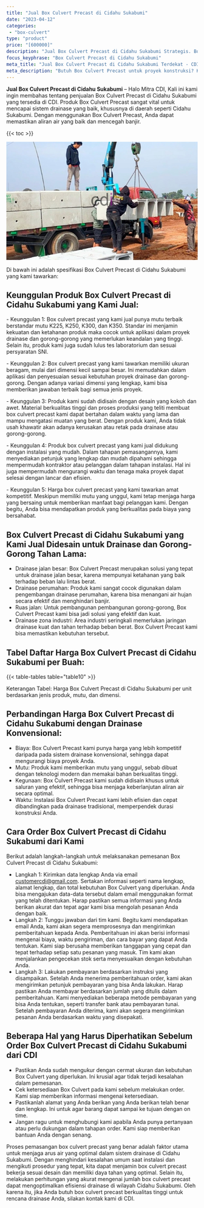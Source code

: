```yaml
---
title: "Jual Box Culvert Precast di Cidahu Sukabumi"
date: "2023-04-12"
categories:
 - "box-culvert"
type: "product"
price: "[600000]"
description: "Jual Box Culvert Precast di Cidahu Sukabumi Strategis. Box Culvert Precast ini merupakan pilihan prima dalam proyek pembangunan sebagai bahan infrastruktur yang kuat dan unggul. Konsultasikan kebutuhan Anda sekarang."
focus_keyphrase: "Box Culvert Precast di Cidahu Sukabumi"
meta_title: "Jual Box Culvert Precast di Cidahu Sukabumi Terdekat - CDI"
meta_description: "Butuh Box Culvert Precast untuk proyek konstruksi? Kami adalah solusi tepat dengan penawaran kompetitif. Segera hubungi kami."
---
```


**Jual Box Culvert Precast di Cidahu Sukabumi** – Halo Mitra CDI, Kali ini kami ingin membahas tentang penjualan Box Culvert Precast di Cidahu Sukabumi yang tersedia di CDI. Produk Box Culvert Precast sangat vital untuk mencapai sistem drainase yang baik, khususnya di daerah seperti Cidahu Sukabumi. Dengan menggunakan Box Culvert Precast, Anda dapat memastikan aliran air yang baik dan mencegah banjir.

{{< toc >}}

![Jual Box Culvert Precast di Cidahu Sukabumi](/images/box-culvert/box-culvert-12.jpg)

Di bawah ini adalah spesifikasi Box Culvert Precast di Cidahu Sukabumi yang kami tawarkan: 

## Keunggulan Produk Box Culvert Precast di Cidahu Sukabumi yang Kami Jual:

\- Keunggulan 1: Box culvert precast yang kami jual punya mutu terbaik berstandar mutu K225, K250, K300, dan K350. Standar ini menjamin kekuatan dan ketahanan produk maka cocok untuk aplikasi dalam proyek drainase dan gorong-gorong yang memerlukan keandalan yang tinggi. Selain itu, produk kami juga sudah lulus tes laboratorium dan sesuai persyaratan SNI.

\- Keunggulan 2: Box culvert precast yang kami tawarkan memiliki ukuran beragam, mulai dari dimensi kecil sampai besar. Ini memudahkan dalam aplikasi dan penyesuaian sesuai kebutuhan proyek drainase dan gorong-gorong. Dengan adanya variasi dimensi yang lengkap, kami bisa memberikan jawaban terbaik bagi semua jenis proyek.

\- Keunggulan 3: Produk kami sudah didisain dengan desain yang kokoh dan awet. Material berkualitas tinggi dan proses produksi yang teliti membuat box culvert precast kami dapat bertahan dalam waktu yang lama dan mampu mengatasi muatan yang berat. Dengan produk kami, Anda tidak usah khawatir akan adanya kerusakan atau retak pada drainase atau gorong-gorong.

\- Keunggulan 4: Produk box culvert precast yang kami jual didukung dengan instalasi yang mudah. Dalam tahapan pemasangannya, kami menyediakan petunjuk yang lengkap dan mudah dipahami sehingga mempermudah kontraktor atau pelanggan dalam tahapan instalasi. Hal ini juga mempermudah mengurangi waktu dan tenaga maka proyek dapat selesai dengan lancar dan efisien.

\- Keunggulan 5: Harga box culvert precast yang kami tawarkan amat kompetitif. Meskipun memiliki mutu yang unggul, kami tetap menjaga harga yang bersaing untuk memberikan manfaat bagi pelanggan kami. Dengan begitu, Anda bisa mendapatkan produk yang berkualitas pada biaya yang bersahabat.

## Box Culvert Precast di Cidahu Sukabumi yang Kami Jual Didesain untuk Drainase dan Gorong-Gorong Tahan Lama:

*   Drainase jalan besar: Box Culvert Precast merupakan solusi yang tepat untuk drainase jalan besar, karena mempunyai ketahanan yang baik terhadap beban lalu lintas berat.
*   Drainase perumahan: Produk kami sangat cocok digunakan dalam pengembangan drainase perumahan, karena bisa menangani air hujan secara efektif dan menghindari banjir.
*   Ruas jalan: Untuk pembangunan pembangunan gorong-gorong, Box Culvert Precast kami bisa jadi solusi yang efektif dan kuat.
*   Drainase zona industri: Area industri seringkali memerlukan jaringan drainase kuat dan tahan terhadap beban berat. Box Culvert Precast kami bisa memastikan kebutuhan tersebut.

## Tabel Daftar Harga Box Culvert Precast di Cidahu Sukabumi per Buah:

{{< table-tables table="table10" >}}

Keterangan Tabel: Harga Box Culvert Precast di Cidahu Sukabumi per unit berdasarkan jenis produk, mutu, dan dimensi.

## Perbandingan Harga Box Culvert Precast di Cidahu Sukabumi dengan Drainase Konvensional:

*   Biaya: Box Culvert Precast kami punya harga yang lebih kompetitif daripada pada sistem drainase konvensional, sehingga dapat mengurangi biaya proyek Anda.
*   Mutu: Produk kami memberikan mutu yang unggul, sebab dibuat dengan teknologi modern dan memakai bahan berkualitas tinggi.
*   Kegunaan: Box Culvert Precast kami sudah didisain khusus untuk saluran yang efektif, sehingga bisa menjaga keberlanjutan aliran air secara optimal.
*   Waktu: Instalasi Box Culvert Precast kami lebih efisien dan cepat dibandingkan pada drainase tradisional, memperpendek durasi konstruksi Anda.

## Cara Order Box Culvert Precast di Cidahu Sukabumi dari Kami

Berikut adalah langkah-langkah untuk melaksanakan pemesanan Box Culvert Precast di Cidahu Sukabumi:

*   Langkah 1: Kirimkan data lengkap Anda via email customercdi@gmail.com. Sertakan informasi seperti nama lengkap, alamat lengkap, dan total kebutuhan Box Culvert yang diperlukan.
Anda bisa mengajukan data-data tersebut dalam email menggunakan format yang telah ditentukan. Harap pastikan semua informasi yang Anda berikan akurat dan tepat agar kami bisa mengolah pesanan Anda dengan baik.
*   Langkah 2: Tunggu jawaban dari tim kami. Begitu kami mendapatkan email Anda, kami akan segera memprosesnya dan mengirimkan pemberitahuan kepada Anda. Pemberitahuan ini akan berisi informasi mengenai biaya, waktu pengiriman, dan cara bayar yang dapat Anda tentukan.
Kami siap berusaha memberikan tanggapan yang cepat dan tepat terhadap setiap satu pesanan yang masuk. Tim kami akan menjalankan pengecekan stok serta menyesuaikan dengan kebutuhan Anda.
*   Langkah 3: Lakukan pembayaran berdasarkan instruksi yang disampaikan. Setelah Anda menerima pemberitahuan order, kami akan mengirimkan petunjuk pembayaran yang bisa Anda lakukan. Harap pastikan Anda membayar berdasarkan jumlah yang ditulis dalam pemberitahuan.
Kami menyediakan beberapa metode pembayaran yang bisa Anda tentukan, seperti transfer bank atau pembayaran tunai. Setelah pembayaran Anda diterima, kami akan segera mengirimkan pesanan Anda berdasarkan waktu yang disepakati.

## Beberapa Hal yang Harus Diperhatikan Sebelum Order Box Culvert Precast di Cidahu Sukabumi dari CDI

*   Pastikan Anda sudah mengukur dengan cermat ukuran dan kebutuhan Box Culvert yang diperlukan. Ini krusial agar tidak terjadi kesalahan dalam pemesanan.
*   Cek ketersediaan Box Culvert pada kami sebelum melakukan order. Kami siap memberikan informasi mengenai ketersediaan.
*   Pastikanlah alamat yang Anda berikan yang Anda berikan telah benar dan lengkap. Ini untuk agar barang dapat sampai ke tujuan dengan on time.
*   Jangan ragu untuk menghubungi kami apabila Anda punya pertanyaan atau perlu dukungan dalam tahapan order. Kami siap memberikan bantuan Anda dengan senang.

Proses pemasangan box culvert precast yang benar adalah faktor utama untuk menjaga arus air yang optimal dalam sistem drainase di Cidahu Sukabumi. Dengan menghindari kesalahan umum saat instalasi dan mengikuti prosedur yang tepat, kita dapat menjamin box culvert precast bekerja sesuai desain dan memiliki daya tahan yang optimal. Selain itu, melakukan perhitungan yang akurat mengenai jumlah box culvert precast dapat mengoptimalkan efisiensi drainase di wilayah Cidahu Sukabumi. Oleh karena itu, jika Anda butuh box culvert precast berkualitas tinggi untuk rencana drainase Anda, silakan kontak kami di CDI.